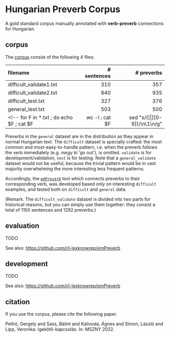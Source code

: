 # Hungarian Preverb Corpus
A gold standard corpus manually annotated with __verb-preverb__ connections for Hungarian.


## corpus

The [corpus](corpus) consist of the following 4 files:

|filename|# sentences|# preverbs|
|:--|--:|--:|
|difficult_validate1.txt|310|357|
|difficult_validate2.txt|840|935|
|difficult_test.txt|327|376|
|general_test.txt|503|500|
<!-- for F in *.txt ; do echo $F ; cat $F | wc -l ; cat $F | sed "s/\([\|][0-9]\)/\n\1\n/g" | grep "^[\\\]" | wc -l ; done -->

Preverbs in the `general` dataset are in the distribution as they appear in normal Hungarian text. The `difficult` dataset is specially crafted: the most common and most-easy-to-handle pattern, i.e. when the preverb follows the verb immediately (e.g. _megy ki_ 'go out'), is omitted. `validate` is for development/validation, `test` is for testing. Note that a `general_validate` dataset would not be useful, because the trivial pattern would be in vast majority overwhelming the more interesting less frequent patterns. 

Accordingly, the [`emPreverb`](https://github.com/ril-lexknowrep/emPreverb) tool which connects preverbs to their corresponding verb, was developed based only on interesting `difficult` examples, and tested both on `difficult` and `general` data. 

(Remark. The `difficult_validate` dataset is divided into two parts for historical reasons, but you can simply use them together: they consist a total of 1150 sentences and 1292 preverbs.)


## evaluation

TODO

See also: https://github.com/ril-lexknowrep/emPreverb


## development

TODO

See also: https://github.com/ril-lexknowrep/emPreverb


## citation

If you use the corpus, please cite the following paper.

Pethő, Gergely and Sass, Bálint and Kalivoda, Ágnes and Simon, László and Lipp, Veronika: Igekötő-kapcsolás. In: MSZNY 2022.

